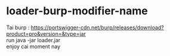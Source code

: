 # loader-burp-modifier-name

Tai burp : https://portswigger-cdn.net/burp/releases/download?product=pro&version=&type=jar  
run java -jar loader.jar  
enjoy cai moment nay  
